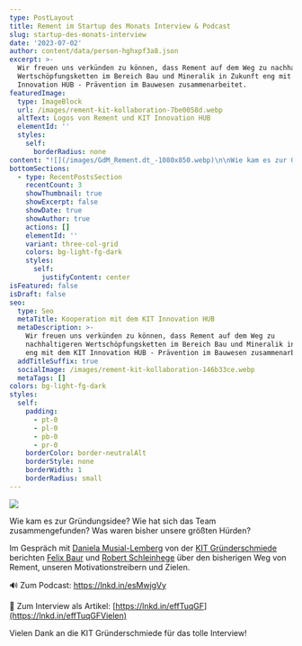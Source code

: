 ```yaml
---
type: PostLayout
title: Rement im Startup des Monats Interview & Podcast
slug: startup-des-monats-interview
date: '2023-07-02'
author: content/data/person-hghxpf3a8.json
excerpt: >-
  Wir freuen uns verkünden zu können, dass Rement auf dem Weg zu nachhaltigeren
  Wertschöpfungsketten im Bereich Bau und Mineralik in Zukunft eng mit dem KIT
  Innovation HUB - Prävention im Bauwesen zusammenarbeitet. 
featuredImage:
  type: ImageBlock
  url: /images/rement-kit-kollaboration-7be0058d.webp
  altText: Logos von Rement und KIT Innovation HUB
  elementId: ''
  styles:
    self:
      borderRadius: none
content: "![](/images/GdM_Rement.dt_-1080x850.webp)\n\nWie kam es zur Gründungsidee? Wie hat sich das Team zusammengefunden? Was waren bisher unsere größten Hürden?\n\nIm Gespräch mit [Daniela Musial-Lemberg](https://www.linkedin.com/in/daniela-musial-lemberg/) von der [KIT Gründerschmiede](https://www.linkedin.com/in/kgsad/) berichten [Felix Baur](https://www.linkedin.com/in/felix-baur-6a702b258/) und [Robert Schleinhege](https://www.linkedin.com/in/robert-schleinhege/) über den bisherigen Weg von Rement, unseren Motivationstreibern und Zielen.\n\n\U0001F50A Zum Podcast: <https://lnkd.in/esMwjgVy>\n\n\U0001F4F0 Zum Interview als Artikel: [https://lnkd.in/effTuqGF](https://lnkd.in/effTuqGFVielen)\n\nVielen Dank an die KIT Gründerschmiede für das tolle Interview!"
bottomSections:
  - type: RecentPostsSection
    recentCount: 3
    showThumbnail: true
    showExcerpt: false
    showDate: true
    showAuthor: true
    actions: []
    elementId: ''
    variant: three-col-grid
    colors: bg-light-fg-dark
    styles:
      self:
        justifyContent: center
isFeatured: false
isDraft: false
seo:
  type: Seo
  metaTitle: Kooperation mit dem KIT Innovation HUB
  metaDescription: >-
    Wir freuen uns verkünden zu können, dass Rement auf dem Weg zu
    nachhaltigeren Wertschöpfungsketten im Bereich Bau und Mineralik in Zukunft
    eng mit dem KIT Innovation HUB - Prävention im Bauwesen zusammenarbeitet. 
  addTitleSuffix: true
  socialImage: /images/rement-kit-kollaboration-146b33ce.webp
  metaTags: []
colors: bg-light-fg-dark
styles:
  self:
    padding:
      - pt-0
      - pl-0
      - pb-0
      - pr-0
    borderColor: border-neutralAlt
    borderStyle: none
    borderWidth: 1
    borderRadius: small
---
```

![](/images/GdM_Rement.dt_-1080x850.webp)

Wie kam es zur Gründungsidee? Wie hat sich das Team zusammengefunden? Was waren bisher unsere größten Hürden?

Im Gespräch mit [Daniela Musial-Lemberg](https://www.linkedin.com/in/daniela-musial-lemberg/) von der [KIT Gründerschmiede](https://www.linkedin.com/in/kgsad/) berichten [Felix Baur](https://www.linkedin.com/in/felix-baur-6a702b258/) und [Robert Schleinhege](https://www.linkedin.com/in/robert-schleinhege/) über den bisherigen Weg von Rement, unseren Motivationstreibern und Zielen.

🔊 Zum Podcast: <https://lnkd.in/esMwjgVy>

📰 Zum Interview als Artikel: [https://lnkd.in/effTuqGF](https://lnkd.in/effTuqGFVielen)

Vielen Dank an die KIT Gründerschmiede für das tolle Interview!

